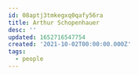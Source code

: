 ```yaml
---
id: 08aptj3tmkegxq0qafy56ra
title: Arthur Schopenhauer
desc: ''
updated: 1652716547754
created: '2021-10-02T00:00:00.000Z'
tags:
  - people
---
```


